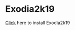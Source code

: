 # Exodia2k19
[Click](https://play.google.com/store/apps/details?id=in.exodia.exodia) here to install Exodia2k19
